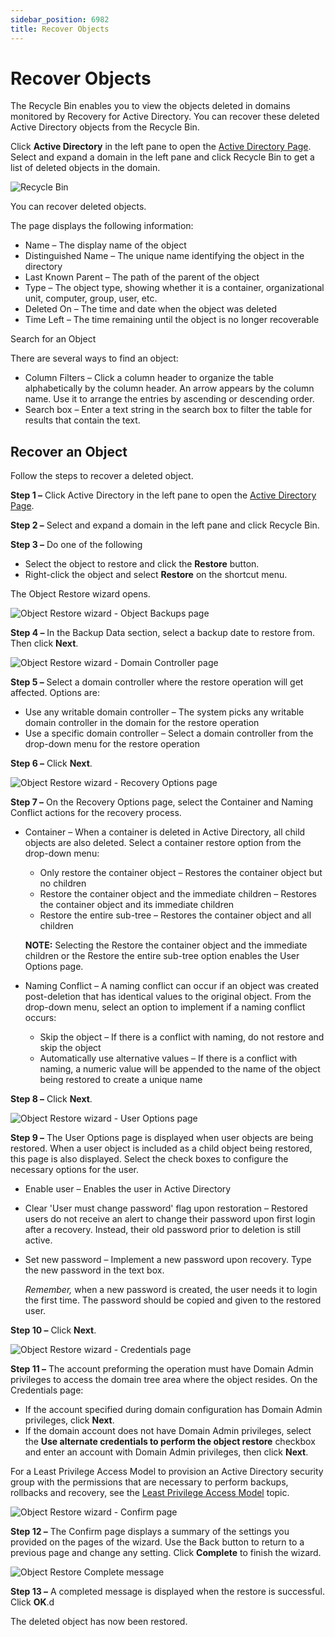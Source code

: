 ```yaml
---
sidebar_position: 6982
title: Recover Objects
---
```


# Recover Objects

The Recycle Bin enables you to view the objects deleted in domains monitored by Recovery for Active Directory. You can recover these deleted Active Directory objects from the Recycle Bin.

Click **Active Directory** in the left pane to open the [Active Directory Page](Overview "Active Directory Page"). Select and expand a domain in the left pane and click Recycle Bin to get a list of deleted objects in the domain.

![Recycle Bin](../../../../../../static/images/RecoveryForActiveDirectory_2.6/Content/Resources/Images/RecoveryForActiveDirectory/Console/ActiveDirectory/RecycleBin.png "Recycle Bin")

You can recover deleted objects.

The page displays the following information:

* Name – The display name of the object
* Distinguished Name – The unique name identifying the object in the directory
* Last Known Parent – The path of the parent of the object
* Type – The object type, showing whether it is a container, organizational unit, computer, group, user, etc.
* Deleted On – The time and date when the object was deleted
* Time Left – The time remaining until the object is no longer recoverable

Search for an Object

There are several ways to find an object:

* Column Filters – Click a column header to organize the table alphabetically by the column header. An arrow appears by the column name. Use it to arrange the entries by ascending or descending order.
* Search box – Enter a text string in the search box to filter the table for results that contain the text.

## Recover an Object

Follow the steps to recover a deleted object.

**Step 1 –** Click Active Directory in the left pane to open the [Active Directory Page](Overview "Active Directory Page").

**Step 2 –** Select and expand a domain in the left pane and click Recycle Bin.

**Step 3 –** Do one of the following

* Select the object to restore and click the **Restore** button.
* Right-click the object and select **Restore** on the shortcut menu.

The Object Restore wizard opens.

![Object Restore wizard - Object Backups page](../../../../../../static/images/RecoveryForActiveDirectory_2.6/Content/Resources/Images/RecoveryForActiveDirectory/Console/Wizard/ObjectRestore/ObjectBackups.png "Object Restore wizard - Object Backups page")

**Step 4 –**  In the Backup Data section, select a backup date to restore from. Then click **Next**.

![Object Restore wizard - Domain Controller page](../../../../../../static/images/RecoveryForActiveDirectory_2.6/Content/Resources/Images/RecoveryForActiveDirectory/Console/Wizard/ObjectRestore/DomainController.png "Object Restore wizard - Domain Controller page")

**Step 5 –** Select a domain controller where the restore operation will get affected. Options are:

* Use any writable domain controller – The system picks any writable domain controller in the domain for the restore operation
* Use a specific domain controller – Select a domain controller from the drop-down menu for the restore operation

**Step 6 –** Click **Next**.

![Object Restore wizard - Recovery Options page](../../../../../../static/images/RecoveryForActiveDirectory_2.6/Content/Resources/Images/RecoveryForActiveDirectory/Console/Wizard/ObjectRestore/RecoveryOptions.png "Object Restore wizard - Recovery Options page")

**Step 7 –** On the Recovery Options page, select the Container and Naming Conflict actions for the recovery process.

* Container – When a container is deleted in Active Directory, all child objects are also deleted. Select a container restore option from the drop-down menu:

  * Only restore the container object – Restores the container object but no children
  * Restore the container object and the immediate children – Restores the container object and its immediate children
  * Restore the entire sub-tree – Restores the container object and all children

  **NOTE:** Selecting the Restore the container object and the immediate children or the Restore the entire sub-tree option enables the User Options page.

* Naming Conflict – A naming conflict can occur if an object was created post-deletion that has identical values to the original object. From the drop-down menu, select an option to implement if a naming conflict occurs:

  * Skip the object – If there is a conflict with naming, do not restore and skip the object
  * Automatically use alternative values – If there is a conflict with naming, a numeric value will be appended to the name of the object being restored to create a unique name

**Step 8 –** Click **Next**.

![Object Restore wizard - User Options page](../../../../../../static/images/RecoveryForActiveDirectory_2.6/Content/Resources/Images/RecoveryForActiveDirectory/Console/Wizard/ObjectRestore/UserOptions.png "Object Restore wizard - User Options page")

**Step 9 –** The User Options page is displayed when user objects are being restored. When a user object is included as a child object being restored, this page is also displayed. Select the check boxes to configure the necessary options for the user.

* Enable user – Enables the user in Active Directory
* Clear 'User must change password' flag upon restoration – Restored users do not receive an alert to change their password upon first login after a recovery. Instead, their old password prior to deletion is still active.
* Set new password – Implement a new password upon recovery. Type the new password in the text box.

  *Remember,* when a new password is created, the user needs it to login the first time. The password should be copied and given to the restored user.

**Step 10 –** Click **Next**.

![Object Restore wizard - Credentials page](../../../../../../static/images/RecoveryForActiveDirectory_2.6/Content/Resources/Images/RecoveryForActiveDirectory/Console/Wizard/ObjectRestore/Credentials.png "Object Restore wizard - Credentials page")

**Step 11 –** The account preforming the operation must have Domain Admin privileges to access the domain tree area where the object resides. On the Credentials page:

* If the account specified during domain configuration has Domain Admin privileges, click **Next**.
* If the domain account does not have Domain Admin privileges, select the **Use alternate credentials to perform the object restore** checkbox and enter an account with Domain Admin privileges, then click **Next**.

For a Least Privilege Access Model to provision an Active Directory security group with the permissions that are necessary to perform backups, rollbacks and recovery, see the [Least Privilege Access Model](../../Requirements/TargetDomain#Least "Least Privilege Access Model") topic.

![Object Restore wizard - Confirm page](../../../../../../static/images/RecoveryForActiveDirectory_2.6/Content/Resources/Images/RecoveryForActiveDirectory/Console/Wizard/ObjectRestore/Confirm.png "Object Restore wizard - Confirm page")

**Step 12 –** The Confirm page displays a summary of the settings you provided on the pages of the wizard. Use the Back button to return to a previous page and change any setting. Click **Complete** to finish the wizard.

![Object Restore Complete message](../../../../../../static/images/RecoveryForActiveDirectory_2.6/Content/Resources/Images/RecoveryForActiveDirectory/Console/Wizard/ObjectRestore/ObjectRestoreCompleted.png "Object Restore Complete message")

**Step 13 –** A completed message is displayed when the restore is successful. Click **OK**.d

The deleted object has now been restored.